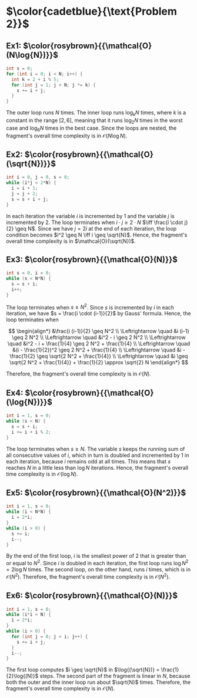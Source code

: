 # $\color{cadetblue}{\text{Problem 2}}$

## Ex1: $\color{rosybrown}{{\mathcal{O}(N\log{N})}}$

```c
int s = 0;
for (int i = 0; i < N; i++) {
  int k = 2 + i % 5;
  for (int j = 1; j < N; j *= k) {
    s += i + j;
  }
}
```

The outer loop runs $N$ times. The inner loop runs $\log_k{N}$ times, where $k$ is a constant in the range $[2,6]$, meaning that it runs $\log_2{N}$ times in the worst case and $\log_6{N}$ times in the best case. Since the loops are nested, the fragment's overall time complexity is in $\mathcal{O}(N\log{N})$.

## Ex2: $\color{rosybrown}{{\mathcal{O}(\sqrt{N})}}$

```c
int i = 0, j = 0, s = 0;
while (i*j < 2*N) {
  i = i + 1;
  j = j + 2;
  s = s + i + j;
}
```

In each iteration the variable $i$ is incremented by 1 and the variable $j$ is incremented by 2. The loop terminates when $i \cdot j \geq 2 \cdot N$ $\iff \frac{i \cdot j}{2} \geq N$. Since we have $j  = 2 i$ at the end of each iteration, the loop condition becomes $i^2 \geq N \iff i \geq \sqrt{N}$. Hence, the fragment's overall time complexity is in $\mathcal{O}(\sqrt{N})$.

## Ex3: $\color{rosybrown}{{\mathcal{O}(N)}}$

```c
int s = 0, i = 0;
while (s < N*N) {
  s = s + i;
  i++;
}
```

The loop terminates when $s \geq N^2$. Since $s$ is incremented by $i$ in each iteration, we have $s = \frac{i \cdot (i-1)}{2}$ by Gauss' formula. Hence, the loop terminates when

$$
\begin{align*}
&\frac{i (i-1)}{2} \geq N^2 \\
\Leftrightarrow \quad &i (i-1) \geq 2 N^2 \\
\Leftrightarrow \quad &i^2 - i \geq 2 N^2 \\
\Leftrightarrow \quad &i^2 - i + \frac{1}{4} \geq 2 N^2 + \frac{1}{4} \\
\Leftrightarrow \quad &(i - \frac{1}{2})^2 \geq 2 N^2 + \frac{1}{4} \\
\Leftrightarrow \quad &i - \frac{1}{2} \geq \sqrt{2 N^2 + \frac{1}{4}} \\
\Leftrightarrow \quad &i \geq \sqrt{2 N^2 + \frac{1}{4}} + \frac{1}{2} \approx \sqrt{2} N
\end{align*}
$$

Therefore, the fragment's overall time complexity is in $\mathcal{O}(N)$.

## Ex4: $\color{rosybrown}{{\mathcal{O}(\log{N})}}$

```c
int i = 1, s = 0;
while (s < N) {
  s = s + i;
  i += i + i % 2;
}
```

The loop terminates when $s \geq N$. The variable $s$ keeps the running sum of all consecutive values of $i$, which in turn is doubled and incremented by $1$ in each iteration, because $i$ remains odd at all times. This means that $s$ reaches $N$ in a little less than $\log{N}$ iterations. Hence, the fragment's overall time complexity is in $\mathcal{O}(\log{N})$.

## Ex5: $\color{rosybrown}{{\mathcal{O}(N^2)}}$

```c
int i = 1, s = 0;
while (i < N*N) {
  i = 2*i;
}
while (i > 0) {
  s += i;
  i--;
}
```

By the end of the first loop, $i$ is the smallest power of $2$ that is greater than or equal to $N^2$. Since $i$ is doubled in each iteration, the first loop runs $\log{N^2} = 2\log{N}$ times. The second loop, on the other hand, runs $i$ times, which is in $\mathcal{O}(N^2)$. Therefore, the fragment's overall time complexity is in $\mathcal{O}(N^2)$.

## Ex6: $\color{rosybrown}{{\mathcal{O}(N)}}$

```c
int i = 1, s = 0;
while (i*i < N) {
  i = 2*i;
}
while (i > 0) {
  for (int j = 0; j < i; j++) {
    s += i + j;
  }
  i--;
}
```

The first loop computes $i \geq \sqrt{N}$ in $\log{(\sqrt{N})} = \frac{1}{2}\log{(N)}$ steps. The second part of the fragment is linear in $N$, because both the outer and the inner loop run about $\sqrt{N}$ times. Therefore, the fragment's overall time complexity is in $\mathcal{O}(N)$.
